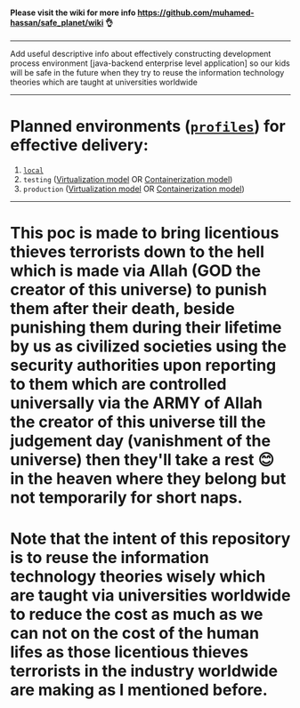 
#### Please visit the wiki for more info https://github.com/muhamed-hassan/safe_planet/wiki 👌

***

Add useful descriptive info about effectively constructing development process environment [java-backend enterprise level application] so our kids will be safe in the future when they try to reuse the information technology theories which are taught at universities worldwide

***

# Planned environments ([`profiles`](https://github.com/muhamed-hassan/profiling)) for effective delivery:
1. [`local`](https://github.com/muhamed-hassan/profiling/wiki/Usage#local-profile)
2. `testing` ([Virtualization model](https://en.wikipedia.org/wiki/Virtualization) OR [Containerization model](https://en.wikipedia.org/wiki/Containerization_(computing)))
3. `production` ([Virtualization model](https://en.wikipedia.org/wiki/Virtualization) OR [Containerization model](https://en.wikipedia.org/wiki/Containerization_(computing)))

***

# This poc is made to bring licentious thieves terrorists down to the hell which is made via Allah (GOD the creator of this universe) to punish them after their death, beside punishing them during their lifetime by us as civilized societies using the security authorities upon reporting to them which are controlled universally via the ARMY of Allah the creator of this universe till the judgement day (vanishment of the universe) then they'll take a rest 😊 in the heaven where they belong but not temporarily for short naps. 

# Note that the intent of this repository is to reuse the information technology theories wisely which are taught via universities worldwide to reduce the cost as much as we can not on the cost of the human lifes as those licentious thieves terrorists in the industry worldwide are making as I mentioned before.
